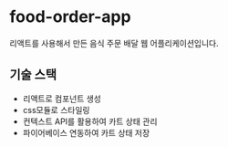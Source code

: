 # food-order-app
리액트를 사용해서 만든 음식 주문 배달 웹 어플리케이션입니다.

## 기술 스택  
- 리액트로 컴포넌트 생성
- css모듈로 스타일링
- 컨텍스트 API를 활용하여 카트 상태 관리
- 파이어베이스 연동하여 카트 상태 저장

##
